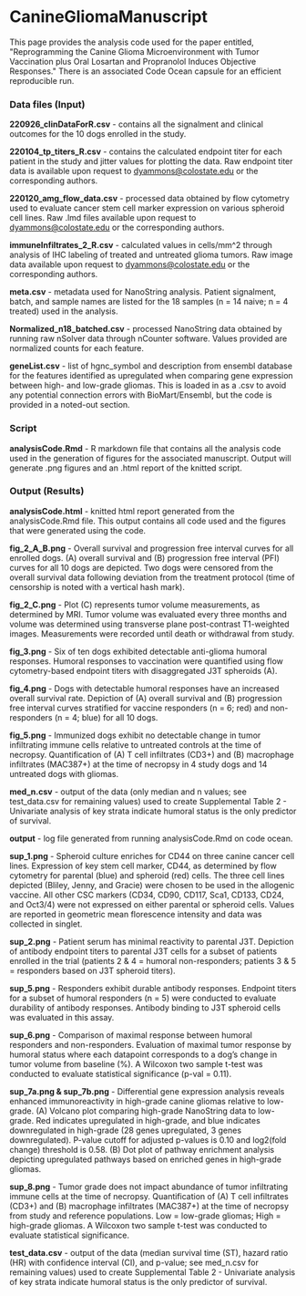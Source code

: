 # CanineGliomaManuscript
This page provides the analysis code used for the paper entitled, "Reprogramming the Canine Glioma Microenvironment with Tumor Vaccination plus Oral Losartan and Propranolol Induces Objective Responses." There is an associated Code Ocean capsule for an efficient reproducible run.

### Data files (Input)

__220926_clinDataForR.csv__ - contains all the signalment and clinical outcomes for the 10 dogs enrolled in the study.

__220104_tp_titers_R.csv__ - contains the calculated endpoint titer for each patient in the study and jitter values for plotting the data. Raw endpoint titer data is available upon request to dyammons@colostate.edu or the corresponding authors.

__220120_amg_flow_data.csv__ - processed data obtained by flow cytometry used to evaluate cancer stem cell marker expression on various spheroid cell lines. Raw .lmd files available upon request to dyammons@colostate.edu or the corresponding authors.

__immuneInfiltrates_2_R.csv__ - calculated values in cells/mm^2 through analysis of IHC labeling of treated and untreated glioma tumors. Raw image data available upon request to dyammons@colostate.edu or the corresponding authors.

__meta.csv__ - metadata used for NanoString analysis. Patient signalment, batch, and sample names are listed for the 18 samples (n = 14 naive; n = 4 treated) used in the analysis.

__Normalized_n18_batched.csv__ - processed NanoString data obtained by running raw nSolver data through nCounter software. Values provided are normalized counts for each feature.

__geneList.csv__ - list of hgnc_symbol and description from ensembl database for the features identified as upregulated when comparing gene expression between high- and low-grade gliomas. This is loaded in as a .csv to avoid any potential connection errors with BioMart/Ensembl, but the code is provided in a noted-out section.

### Script

__analysisCode.Rmd__ - R markdown file that contains all the analysis code used in the generation of figures for the associated manuscript. Output will generate .png figures and an .html report of the knitted script.

### Output (Results)

__analysisCode.html__ - knitted html report generated from the analysisCode.Rmd file. This output contains all code used and the figures that were generated using the code.

__fig_2_A_B.png__ - Overall survival and progression free interval curves for all enrolled dogs. (A) overall survival and (B) progression free interval (PFI) curves for all 10 dogs are depicted. Two dogs were censored from the overall survival data following deviation from the treatment protocol (time of censorship is noted with a vertical hash mark). 

__fig_2_C.png__ - Plot (C) represents tumor volume measurements, as determined by MRI. Tumor volume was evaluated every three months and volume was determined using transverse plane post-contrast T1-weighted images. Measurements were recorded until death or withdrawal from study.

__fig_3.png__ - Six of ten dogs exhibited detectable anti-glioma humoral responses. Humoral responses to vaccination were quantified using flow cytometry-based endpoint titers with disaggregated J3T spheroids (A).

__fig_4.png__ - Dogs with detectable humoral responses have an increased overall survival rate. Depiction of (A) overall survival and (B) progression free interval curves stratified for vaccine responders (n = 6; red) and non-responders (n = 4; blue) for all 10 dogs.

__fig_5.png__ - Immunized dogs exhibit no detectable change in tumor infiltrating immune cells relative to untreated controls at the time of necropsy. Quantification of (A) T cell infiltrates (CD3+) and (B) macrophage infiltrates (MAC387+) at the time of necropsy in 4 study dogs and 14 untreated dogs with gliomas.

__med_n.csv__ - output of the data (only median and n values; see test_data.csv for remaining values) used to create Supplemental Table 2 - Univariate analysis of key strata indicate humoral status is the only predictor of survival.

__output__ - log file generated from running analysisCode.Rmd on code ocean.

__sup_1.png__ - Spheroid culture enriches for CD44 on three canine cancer cell lines. Expression of key stem cell marker, CD44, as determined by flow cytometry for parental (blue) and spheroid (red) cells. The three cell lines depicted (Bliley, Jenny, and Gracie) were chosen to be used in the allogenic vaccine. All other CSC markers (CD34, CD90, CD117, Sca1, CD133, CD24, and Oct3/4) were not expressed on either parental or spheroid cells. Values are reported in geometric mean florescence intensity and data was collected in singlet.

__sup_2.png__ - Patient serum has minimal reactivity to parental J3T. Depiction of antibody endpoint titers to parental J3T cells for a subset of patients enrolled in the trial (patients 2 & 4 = humoral non-responders; patients 3 & 5 = responders based on J3T spheroid titers).

__sup_5.png__ - Responders exhibit durable antibody responses. Endpoint titers for a subset of humoral responders (n = 5) were conducted to evaluate durability of antibody responses. Antibody binding to J3T spheroid cells was evaluated in this assay.

__sup_6.png__ - Comparison of maximal response between humoral responders and non-responders. Evaluation of maximal tumor response by humoral status where each datapoint corresponds to a dog’s change in tumor volume from baseline (%). A Wilcoxon two sample t-test was conducted to evaluate statistical significance (p-val = 0.11).

__sup_7a.png & sup_7b.png__ - Differential gene expression analysis reveals enhanced immunoreactivity in high-grade canine gliomas relative to low-grade. (A) Volcano plot comparing high-grade NanoString data to low-grade. Red indicates upregulated in high-grade, and blue indicates downregulated in high-grade (28 genes upregulated, 3 genes downregulated). P-value cutoff for adjusted p-values is 0.10 and log2(fold change) threshold is 0.58. (B) Dot plot of pathway enrichment analysis depicting upregulated pathways based on enriched genes in high-grade gliomas.

__sup_8.png__ - Tumor grade does not impact abundance of tumor infiltrating immune cells at the time of necropsy. Quantification of (A) T cell infiltrates (CD3+) and (B) macrophage infiltrates (MAC387+) at the time of necropsy from study and reference populations. Low = low-grade gliomas; High = high-grade gliomas. A Wilcoxon two sample t-test was conducted to evaluate statistical significance.

__test_data.csv__ - output of the data (median survival time (ST), hazard ratio (HR) with confidence interval (CI), and p-value; see med_n.csv for remaining values) used to create Supplemental Table 2 - Univariate analysis of key strata indicate humoral status is the only predictor of survival.

